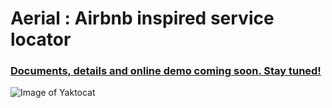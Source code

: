 # Aerial : Airbnb inspired service locator

### [Documents, details and online demo coming soon. Stay tuned!](#)

![Image of Yaktocat](https://octodex.github.com/images/yaktocat.png)

